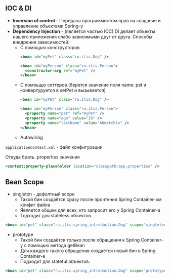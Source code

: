 ## IOC & DI

+ **Inversion of control** - Передача программистом прав
  на создание и управление объектами Spring-у
+ **Dependency Injection** - (является частью IOC) DI делает объекты нашего
  приложения слабо зависимыми друг от друга. Способы внедрения зависимостей:
    * С помощью конструкторов
      ```xml
      <bean id="myPet" class="ru.itis.Dog" />
      
      <bean id="myPerson" class="ru.itis.Person">
        <constructor-arg ref="myPet" />
      </bean>
      ```
    * С помоьщю сеттеров (берется значение поля name: pet и конвертуруется в setPet и вызывается)
      ```xml
      <bean id="myPet" class="ru.itis.Dog" />
      
      <bean id="myPerson" class="ru.itis.Person">
        <property name="pet" ref="myPet" />
        <property name="age" value="19" />
        <property name="lastName" value="Ahmetchin" />
      </bean>
      ```
    * Autowiring

`applicationContext.xml` - файл конфигурации  

Откуда брать .properties значения
```xml
<context:property-placeholder location="classpath:app.properties" />
```
## Bean Scope
- singleton - дефолтный scope
    + Такой бин создаётся сразу после прочтения Spring
      Container-ом конфиг файла
    + Является общим для всех, кто запросит его у Spring
      Container-а
    + Тодходит для stateless объектов.
```xml
<bean id="pet" class="ru.itis.spring_introduction.Dog" scope="singleton" />
```
- prototype
    + Такой бин создаётся только после обращения к
      Spring Container-у с помощью метода getBean
    + Для каждого такого обращения создаётся новый бин
      в Spring Container-е
    + Подходит для stateful объектов.
```xml
<bean id="pet" class="ru.itis.spring_introduction.Dog" scope="prototype" />
```